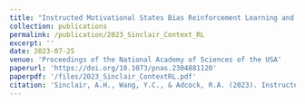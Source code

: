 ```yaml
---
title: "Instructed Motivational States Bias Reinforcement Learning and Memory Formation"
collection: publications
permalink: /publication/2023_Sinclair_Context_RL
excerpt: ''
date: 2023-07-25
venue: 'Proceedings of the National Academy of Sciences of the USA'
paperurl: 'https://doi.org/10.1073/pnas.2304881120'
paperpdf: '/files/2023_Sinclair_ContextRL.pdf'
citation: 'Sinclair, A.H., Wang, Y.C., & Adcock, R.A. (2023). Instructed Motivational States Bias Reinforcement Learning and Memory Formation. Proc. Nat. Acad. Sci. USA, 120(31), e2304881120. DOI: https://doi.org/10.1073/pnas.2304881120'
---
```

